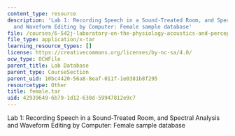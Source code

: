 ```yaml
---
content_type: resource
description: 'Lab 1: Recording Speech in a Sound-Treated Room, and Spectral Analysis
  and Waveform Editing by Computer: Female sample database'
file: /courses/6-542j-laboratory-on-the-physiology-acoustics-and-perception-of-speech-fall-2005/429396496b791d12638d59947812e9c7_female.tar
file_type: application/x-tar
learning_resource_types: []
license: https://creativecommons.org/licenses/by-nc-sa/4.0/
ocw_type: OCWFile
parent_title: Lab Database
parent_type: CourseSection
parent_uid: 10bc4420-56a8-8eaf-011f-1e0381b8f295
resourcetype: Other
title: female.tar
uid: 42939649-6b79-1d12-638d-59947812e9c7
---
```

Lab 1: Recording Speech in a Sound-Treated Room, and Spectral Analysis and Waveform Editing by Computer: Female sample database